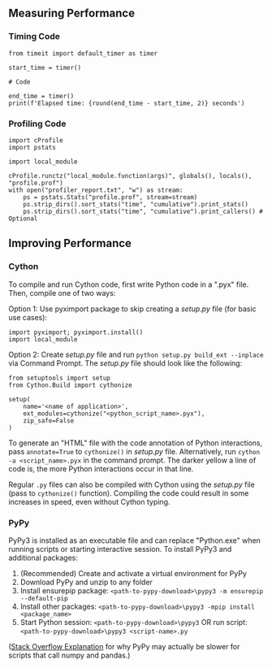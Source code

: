 ## Measuring Performance

### Timing Code
```
from timeit import default_timer as timer

start_time = timer()

# Code

end_time = timer()
print(f'Elapsed time: {round(end_time - start_time, 2)} seconds')
```

### Profiling Code

```
import cProfile
import pstats

import local_module

cProfile.runctz("local_module.function(args)", globals(), locals(), "profile.prof")
with open("profiler_report.txt", "w") as stream:
    ps = pstats.Stats("profile.prof", stream=stream)
    ps.strip_dirs().sort_stats("time", "cumulative").print_stats()
    ps.strip_dirs().sort_stats("time", "cumulative").print_callers() # Optional
```

## Improving Performance

### Cython

To compile and run Cython code, first write Python code in a ".pyx" file. Then, compile one of two ways:

Option 1: Use pyximport package to skip creating a *setup.py* file (for basic use cases):
```
import pyximport; pyximport.install()
import local_module
```

Option 2: Create *setup.py* file and run `python setup.py build_ext --inplace` via Command Prompt. The *setup.py* file should look like the following:
```
from setuptools import setup
from Cython.Build import cythonize

setup(
    name='<name of application>',
    ext_modules=cythonize("<python_script_name>.pyx"),
    zip_safe=False
)
```

To generate an "HTML" file with the code annotation of Python interactions, pass `annotate=True` to `cythonize()` in *setup.py* file.
Alternatively, run `cython -a <script_name>.pyx` in the command prompt. The darker yellow a line of code is, the more Python interactions occur in that line.

Regular `.py` files can also be compiled with Cython using the *setup.py* file (pass to `cythonize()` function). Compiling the code could result in some increases in speed, even without Cython typing.

### PyPy

PyPy3 is installed as an executable file and can replace "Python.exe" when running scripts or starting interactive session. To install PyPy3 and additional packages:

1. (Recommended) Create and activate a virtual environment for PyPy
2. Download PyPy and unzip to any folder
3. Install ensurepip package: `<path-to-pypy-download>\pypy3 -m ensurepip --default-pip`
4. Install other packages: `<path-to-pypy-download>\pypy3 -mpip install <package_name>`
5. Start Python session: `<path-to-pypy-download>\pypy3` OR run script: `<path-to-pypy-download>\pypy3 <script-name>.py`

([Stack Overflow Explanation](https://stackoverflow.com/a/49227568) for why PyPy may actually be slower for scripts that call numpy and pandas.)
